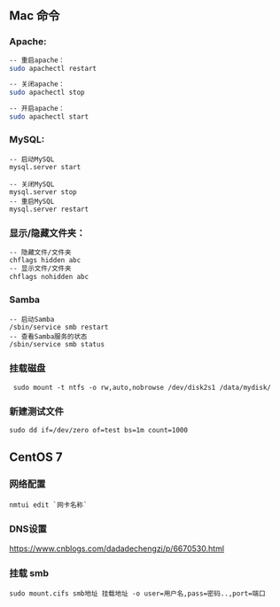 ## Mac 命令
### Apache:
```sh
-- 重启apache：
sudo apachectl restart

-- 关闭apache：
sudo apachectl stop

-- 开启apache：
sudo apachectl start
```

### MySQL:
```shell
-- 启动MySQL
mysql.server start

-- 关闭MySQL
mysql.server stop
-- 重启MySQL
mysql.server restart
```

### 显示/隐藏文件夹：

```sh
-- 隐藏文件/文件夹
chflags hidden abc
-- 显示文件/文件夹
chflags nohidden abc

```

### Samba

```shell
-- 启动Samba
/sbin/service smb restart
-- 查看Samba服务的状态
/sbin/service smb status
```
### 挂载磁盘

```shell
 sudo mount -t ntfs -o rw,auto,nobrowse /dev/disk2s1 /data/mydisk/
```

### 新建测试文件

```shell
sudo dd if=/dev/zero of=test bs=1m count=1000
```

## CentOS 7
### 网络配置
```shell
nmtui edit `网卡名称`
```
### DNS设置
<https://www.cnblogs.com/dadadechengzi/p/6670530.html>

### 挂载 smb

```shell
sudo mount.cifs smb地址 挂载地址 -o user=用户名,pass=密码..,port=端口
```